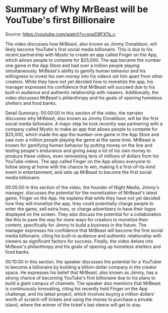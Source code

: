 # Summary of Why MrBeast will be YouTube's first Billionaire

Source: https://youtube.com/watch?v=oopD9FX7a_c

The video discusses how MrBeast, also known as Jimmy Donaldson, will likely become YouTube's first social media billionaire. This is due to his recent partnership with Mystic to create an app called Finger on the App, which allows people to compete for $25,000. The app became the number one game in the App Store and had over a million people playing simultaneously. MrBeast's ability to gamify human behavior and his willingness to invest his own money into his videos set him apart from other creators. While they have not yet decided how to monetize the app, his manager expresses his confidence that MrBeast will succeed due to his built-in audience and authentic relationship with viewers. Additionally, the video discusses MrBeast's philanthropy and his goals of opening homeless shelters and food banks.

Detail Summary: 
00:00:00
In this section of the video, the narrator discusses why MrBeast, also known as Jimmy Donaldson, will be the first social media billionaire. A major step he took recently was partnering with a company called Mystic to make an app that allows people to compete for $25,000, which made the app the number-one game in the App Store and saw over a million people playing the game at the same time. MrBeast is known for gamifying human behavior by putting money on the line and testing people's endurance and giving away a lot of his own money to produce these videos, even reinvesting tens of millions of dollars from his YouTube videos. The app called Finger on the App allows everyone to follow along at home with the chance to win, making it a first-of-its-kind event in entertainment, and sets up MrBeast to become the first social media billionaire.

00:05:00
In this section of the video, the founder of Night Media, Jimmy's manager, discusses the potential for the monetization of MrBeast's latest game, Finger on the App. He explains that while they have not yet decided how they will monetize the app, they could potentially charge people to enter the game, sell extra lives, or charge advertisers to have their logos displayed on the screen. They also discuss the potential for a collaboration like this to pave the way for more ways for creators to monetize their content, specifically for Jimmy to build a business in the future. The manager expresses his confidence that MrBeast will become the first social media billionaire, citing his built-in audience and authentic relationship with viewers as significant factors for success. Finally, the video delves into MrBeast's philanthropy and his goals of opening up homeless shelters and food banks.

00:10:00
In this section, the speaker discusses the potential for a YouTuber to become a billionaire by building a billion-dollar company in the creator space. He expresses his belief that MrBeast, also known as Jimmy, has a strong chance of becoming YouTube's first billionaire due to his plans to build a giant campus of channels. The speaker also mentions that MrBeast is continuously innovating, citing his recently held Finger on the App challenge, and his latest project, which involves buying a million dollars' worth of scratch-off tickets and using the money to purchase a private island, where the winner of the ticket's last sleeve will get to stay.


